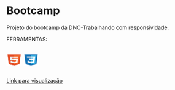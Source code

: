 # Bootcamp

Projeto do bootcamp da DNC-Trabalhando com responsividade.

FERRAMENTAS:
<div style="display: inline_block"><br>
  <img align="center" alt="HTML" height="30" width="40" src="https://raw.githubusercontent.com/devicons/devicon/master/icons/html5/html5-original.svg">
  <img align="center" alt="CSS" height="30" width="40" src="https://raw.githubusercontent.com/devicons/devicon/master/icons/css3/css3-original.svg">
</div> <br>

<a href="https://bootcamp-da-dnc.netlify.app/" style= list-style:none; style= color:white; > Link para visualização
